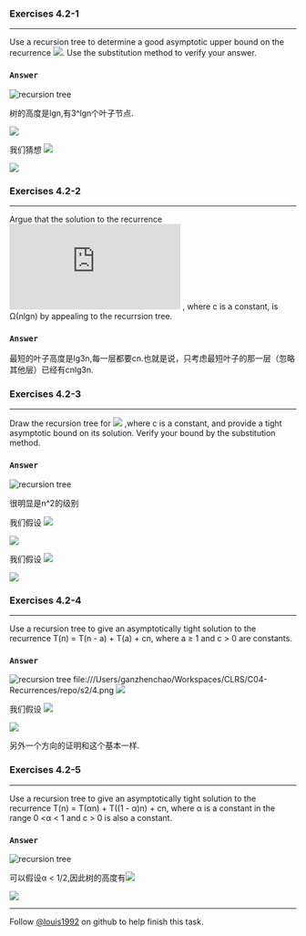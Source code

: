 ### Exercises 4.2-1
***
Use a recursion tree to determine a good asymptotic upper bound on the recurrence 
![](http://latex.codecogs.com/gif.latex?%20T\(n\)%20=%203T\(\\lceil%20n/2%20\\rceil\)%20+%20n). Use the substitution method to verify your answer.

### `Answer`
![recursion tree](./repo/s2/1.png)

树的高度是lgn,有3^lgn个叶子节点.

![](http://latex.codecogs.com/gif.latex?%20T\(n\)%20=%20n\\sum_{i%20=%200}^{lg\(n\)-1}\(\\frac{3}{2}\)^i%20+%20\\Theta\(3^{\\lg{n}}\)%20\\\\%20%20~%0d%0a\\hspace{15%20mm}%20=%20\\Theta\(n^{\\lg{3}}\)%20+%20\\Theta\(3^{\\lg{n}}\)%20\\\\%20%20~%0d%0a\\hspace{15%20mm}%20=%20\\Theta\(n^{\\lg{3}}\)%20+%20\\Theta\(n^{\\lg{3}}\)%20\\\\%20%20~%0d%0a\\hspace{15%20mm}%20=%20\\Theta\(n^{\\lg{3}}\)%0d%0a)

我们猜想 ![](http://latex.codecogs.com/gif.latex?%20T\(n\)%20\\le%20cn^{\\lg{3}}+2n%20)

![](http://latex.codecogs.com/gif.latex?%20T\(n\)%20\\le%203c\(n/2\)^{\\lg{3}}%20+%202n%20%20\\\\%20%20~%0d%0a\\hspace{15%20mm}%20\\le%20cn^{\\lg{3}}+2n%20%20\\\\%20%20~%0d%0a\\hspace{15%20mm}%20=%20\\Theta\(n^{\\lg{3}}\)%0d%0a)


### Exercises 4.2-2
***
Argue that the solution to the recurrence
![](http://latex.codecogs.com/gif.latex?%20T\(n\)%20=%20T\(n/3\)%20+%20T\(2n/3\)%20+%20cn%20) 
, where c is a constant, is Ω(nlgn) by appealing to the recurrsion tree.

### `Answer`
最短的叶子高度是lg3n,每一层都要cn.也就是说，只考虑最短叶子的那一层（忽略其他层）已经有cnlg3n.


### Exercises 4.2-3
***
Draw the recursion tree for 
![](http://latex.codecogs.com/gif.latex?%20T\(n\)%20=%204T\(\\lfloor%20n/2%20\\rfloor\)%20+%20cn)
,where c is a constant, and provide a tight asymptotic bound on its solution. Verify your bound by the substitution method.
### `Answer`
![recursion tree](./repo/s2/2.png)

很明显是n^2的级别

我们假设 ![](http://latex.codecogs.com/gif.latex?%20T\(n\)%20\\le%20n^2+2cn)

![](http://latex.codecogs.com/gif.latex?%20T\(n\)%20\\le%20%204c\(n/2\)^2%20+%202cn/2+cn%20\\le%20cn^2+2cn)

我们假设 ![](http://latex.codecogs.com/gif.latex?%20T\(n\)%20\\ge%20n^2+2cn)

![](http://latex.codecogs.com/gif.latex?%20T\(n\)%20\\ge%20%204c\(n/2\)^2%20+%202cn/2+cn%20\\ge%20cn^2+2cn)

### Exercises 4.2-4
***
Use a recursion tree to give an asymptotically tight solution to the recurrence T(n) = T(n - a) + T(a) + cn, where a ≥ 1 and c > 0 are constants.

### `Answer`
![recursion tree](./repo/s2/3.png)
file:///Users/ganzhenchao/Workspaces/CLRS/C04-Recurrences/repo/s2/4.png
 ![](http://latex.codecogs.com/gif.latex?%20T\(n\)%20=%20\\sum_{i=0}^{n/a}c\(n-ia\)%20+%20\(n/a\)ca%0d%0a=%20\\Theta\(n^2\))

我们假设 ![](http://latex.codecogs.com/gif.latex?%20T\(n\)%20\\le%20cn^2)

![](http://latex.codecogs.com/gif.latex?%20T\(n\)%20\\le%20c\(n-a\)^2%20+%20ca%20+%20cn%20%20\\\\%20%20~%0d%0a\\hspace{15%20mm}%20\\le%20cn^2-2acn+ca+cn%20%20\\\\%20%20~%0d%0a\\hspace{15%20mm}%20\\le%20cn^2-c\(2an-a-n\)%20\\\\%20%20~%0d%0a\\hspace{15%20mm}\\le%20cn^2%20-%20cn%20~~~~%20if%20~~%20a%20>%201/2,n%20>%202a%20\\\\%20%20~%0d%0a\\hspace{15%20mm}\\le%20cn^2%20\\\\%20%20~%0d%0a\\hspace{15%20mm}%20=%20\\Theta\(n^2\)%0d%0a)

另外一个方向的证明和这个基本一样.

### Exercises 4.2-5
***
Use a recursion tree to give an asymptotically tight solution to the recurrence T(n) = T(αn) +
T((1 - α)n) + cn, where α is a constant in the range 0 <α < 1 and c > 0 is also a constant.

### `Answer`
![recursion tree](./repo/s2/4.png)

可以假设α < 1/2,因此树的高度有![](http://latex.codecogs.com/gif.latex?%20\\log_{1/%20\\alpha}{n}%20)

![](http://latex.codecogs.com/gif.latex?%20T\(n\)%20=%20\\sum_{i%20=%200}^{\\log_{1/%20\\alpha}{n}}cn%20+%20\\Theta\(n\)%20=%20cn\\log_{1/%20\\alpha}{n}%20+%20\\Theta\(n\)%20=%20\\Theta\(n\\lg{n}\)%20)

***
Follow [@louis1992](https://github.com/gzc) on github to help finish this task.

